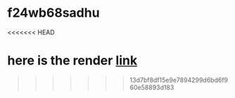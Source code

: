 # f24wb68sadhu
<<<<<<< HEAD

here is the render [link](https://f24wb68sadhu.onrender.com/)
=======
>>>>>>> 13d7bf8df15e9e7894299d6bd6f960e58893d183
